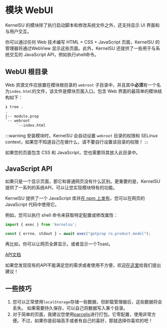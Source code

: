 # 模块 WebUI

KernelSU 的模块除了执行启动脚本和修改系统文件之外，还支持显示 UI 界面和与用户交互。

你可以通过任何 Web 技术编写 HTML + CSS + JavaScript 页面，KernelSU 的管理器将通过WebView 显示这些页面。此外，KernelSU 还提供了一些用于与系统交互的 JavaScript API，例如执行shell命令。

## WebUI 根目录

Web 资源文件应放置在模块根目录的 `webroot` 子目录中，并且其中**必须**有一个名为`index.html`的文件，该文件是模块页面入口。包含 Web 界面的最简单的模块结构如下：

````txt
❯ tree .
.
|-- module.prop
`-- webroot
     `--index.html
````

:::warning
安装模块时，KernelSU 会自动设置 `webroot` 目录的权限和 SELinux context，如果您不知道自己在做什么，请不要自行设置该目录的权限！
:::

如果您的页面包含 CSS 和 JavaScript，您也需要将其放入此目录中。

## JavaScript API

如果只是一个显示页面，那它和普通网页没有什么区别。更重要的是，KernelSU 提供了一系列的系统API，可以让您实现模块特有的功能。

KernelSU 提供了一个 JavaScript 库并[在 npm 上发布](https://www.npmjs.com/package/kernelsu)，您可以在网页的 JavaScript 代码中使用它。

例如，您可以执行 shell 命令来获取特定配置或修改属性：

```JavaScript
import { exec } from 'kernelsu';

const { errno, stdout } = await exec("getprop ro.product.model");
````

再比如，你可以让网页全屏显示，或者显示一个Toast。

[API文档](https://www.npmjs.com/package/kernelsu)

如果您发现现有的API不能满足您的需求或者使用不方便，欢迎[在这里](https://github.com/tiann/KernelSU/issues)给我们提出建议！

## 一些技巧

1. 您可以正常使用`localStorage`存储一些数据，但卸载管理器后，这些数据将会丢失。 如果需要持久保存，可以自己将数据写入某个目录。
2. 对于简单的页面，我建议您使用[parceljs](https://parceljs.org/)进行打包。它零配置，使用非常方便。不过，如果你是前端高手或者有自己的喜好，那就选择你喜欢的吧！
